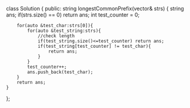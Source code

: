 class Solution {
public:
    string longestCommonPrefix(vector<string>& strs) {
        string ans;
        if(strs.size() == 0) return ans;
        int test_counter = 0;
        
        for(auto &test_char:strs[0]){
            for(auto &test_string:strs){
                //check length
                if(test_string.size()<=test_counter) return ans;
                if(test_string[test_counter] != test_char){
                    return ans;
                }
            }
            test_counter++;
            ans.push_back(test_char);
        }
        return ans;
    }
};
